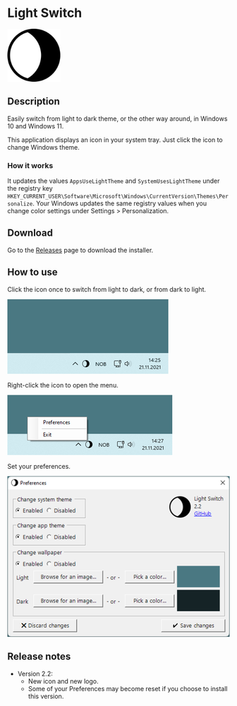 # Light Switch

<img src="Readme/Logo.png" width="120" height="120">

## Description

Easily switch from light to dark theme, or the other way around, in Windows 10 and Windows 11.

This application displays an icon in your system tray. Just click the icon to change Windows theme.

### How it works

It updates the values `AppsUseLightTheme` and `SystemUsesLightTheme` under the registry key `HKEY_CURRENT_USER\Software\Microsoft\Windows\CurrentVersion\Themes\Personalize`. Your Windows updates the same registry values when you change color settings under Settings > Personalization.

## Download

Go to the [Releases](https://github.com/wireless-r/Light-Switch/releases) page to download the installer.

## How to use

Click the icon once to switch from light to dark, or from dark to light.

![Screenshot](Readme/Screen.gif)

Right-click the icon to open the menu.

![Screenshot](Readme/Context-Menu.png)

Set your preferences.

![Screenshot](Readme/Preferences.png)

## Release notes

- Version 2.2:
  - New icon and new logo.
  - Some of your Preferences may become reset if you choose to install this version.
